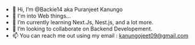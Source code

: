 - 👋 Hi, I’m @Backie14 aka Puranjeet Kanungo
- 👀 I'm into Web things...
- 🌱 I’m currently learning Next.Js, Nest.js, and a lot more.
- 💞️ I’m looking to collaborate on Backend Developement.
- 📫 You can reach me out using my email : kanungojeet09@gmail.com

<!---
Backie14/Backie14 is a ✨ special ✨ repository because its `README.md` (this file) appears on your GitHub profile.
You can click the Preview link to take a look at your changes.
--->
